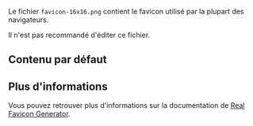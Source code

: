 Le fichier `favicon-16x16.png` contient le favicon utilisé par la plupart des navigateurs.

<doc-alert type="warning">
Il n'est pas recommandé d'éditer ce fichier.
</doc-alert>

## Contenu par défaut

<doc-image src="favicon-16x16.png" alt="Le logo de l'Assurance Maladie"></doc-image>

## Plus d'informations

Vous pouvez retrouver plus d'informations sur la documentation de [Real Favicon Generator](https://realfavicongenerator.net/faq).
